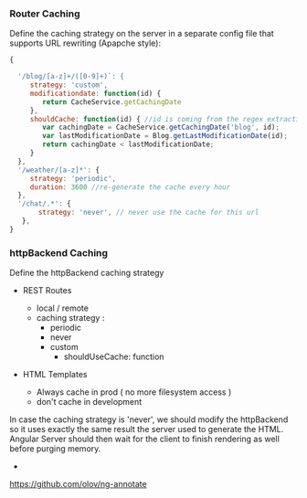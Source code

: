 
### Router Caching

Define the caching strategy on the server in a separate config file that supports URL rewriting (Apapche style): 


```javascript
{

  '/blog/[a-z]+/([0-9]+)`: {
     strategy: 'custom',
     modificationdate: function(id) {
        return CacheService.getCachingDate
     },
     shouldCache: function(id) { //id is coming from the regex extraction
        var cachingDate = CacheService.getCachingDate('blog', id);
        var lastModificationDate = Blog.getLastModificationDate(id);
        return cachingDate < lastModificationDate;
     }
  },
  '/weather/[a-z]*': {
     strategy: 'periodic',
     duration: 3600 //re-generate the cache every hour
  },
  '/chat/.*': {
       strategy: 'never', // never use the cache for this url 
   },
}
```

### httpBackend Caching

Define the httpBackend caching strategy

 - REST Routes
    - local / remote
    - caching strategy : 
        - periodic
        - never
        - custom
            - shouldUseCache: function

 - HTML Templates
    - Always cache in prod ( no more filesystem access )
    - don't cache in development
    
In case the caching strategy is 'never', we should modify the httpBackend so it uses exactly the same result the server used to generate the HTML.
Angular Server should then wait for the client to finish rendering as well before purging memory.

- <div ng-app="myApp" ng-strict-di>
https://github.com/olov/ng-annotate
